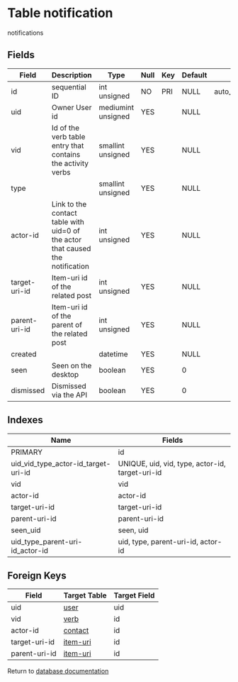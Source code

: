 Table notification
===========

notifications

Fields
------

| Field         | Description                                                                    | Type               | Null | Key | Default | Extra          |
| ------------- | ------------------------------------------------------------------------------ | ------------------ | ---- | --- | ------- | -------------- |
| id            | sequential ID                                                                  | int unsigned       | NO   | PRI | NULL    | auto_increment |
| uid           | Owner User id                                                                  | mediumint unsigned | YES  |     | NULL    |                |
| vid           | Id of the verb table entry that contains the activity verbs                    | smallint unsigned  | YES  |     | NULL    |                |
| type          |                                                                                | smallint unsigned  | YES  |     | NULL    |                |
| actor-id      | Link to the contact table with uid=0 of the actor that caused the notification | int unsigned       | YES  |     | NULL    |                |
| target-uri-id | Item-uri id of the related post                                                | int unsigned       | YES  |     | NULL    |                |
| parent-uri-id | Item-uri id of the parent of the related post                                  | int unsigned       | YES  |     | NULL    |                |
| created       |                                                                                | datetime           | YES  |     | NULL    |                |
| seen          | Seen on the desktop                                                            | boolean            | YES  |     | 0       |                |
| dismissed     | Dismissed via the API                                                          | boolean            | YES  |     | 0       |                |

Indexes
------------

| Name                                | Fields                                          |
| ----------------------------------- | ----------------------------------------------- |
| PRIMARY                             | id                                              |
| uid_vid_type_actor-id_target-uri-id | UNIQUE, uid, vid, type, actor-id, target-uri-id |
| vid                                 | vid                                             |
| actor-id                            | actor-id                                        |
| target-uri-id                       | target-uri-id                                   |
| parent-uri-id                       | parent-uri-id                                   |
| seen_uid                            | seen, uid                                       |
| uid_type_parent-uri-id_actor-id     | uid, type, parent-uri-id, actor-id              |

Foreign Keys
------------

| Field | Target Table | Target Field |
|-------|--------------|--------------|
| uid | [user](help/database/db_user) | uid |
| vid | [verb](help/database/db_verb) | id |
| actor-id | [contact](help/database/db_contact) | id |
| target-uri-id | [item-uri](help/database/db_item-uri) | id |
| parent-uri-id | [item-uri](help/database/db_item-uri) | id |

Return to [database documentation](help/database)

